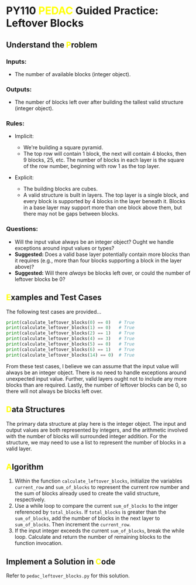 # PY110 <span style="color:yellow">PEDAC</span> Guided Practice: Leftover Blocks

## Understand the <span style="color:yellow">P</span>roblem
### Inputs:
* The number of available blocks (integer object).

### Outputs:
* The number of blocks left over after building the tallest valid structure (integer object).

### Rules:
* Implicit:
    * We're building a square pyramid.
    * The top row will contain 1 block, the next will contain 4 blocks, then 9 blocks, 25, etc. The number of blocks in each layer is the square of the row number, beginning with row 1 as the top layer.

* Explicit:
    * The building blocks are cubes.
    * A valid structure is built in layers. The top layer is a single block, and every block is supported by 4 blocks in the layer beneath it. Blocks in a base layer may support more than one block above them, but there may not be gaps between blocks.

### Questions:
* Will the input value always be an integer object? Ought we handle exceptions around input values or types?
* **Suggested:** Does a valid base layer potentially contain more blocks than it requires (e.g., more than four blocks supporting a block in the layer above)?
* **Suggested:** Will there *always* be blocks left over, or could the number of leftover blocks be 0?

## <span style="color:yellow">E</span>xamples and Test Cases
The following test cases are provided...

```python
print(calculate_leftover_blocks(0) == 0)   # True
print(calculate_leftover_blocks(1) == 0)   # True
print(calculate_leftover_blocks(2) == 1)   # True
print(calculate_leftover_blocks(4) == 3)   # True
print(calculate_leftover_blocks(5) == 0)   # True
print(calculate_leftover_blocks(6) == 1)   # True
print(calculate_leftover_blocks(14) == 0)  # True
```

From these test cases, I believe we can assume that the input value will always be an integer object. There is no need to handle exceptions around unexpected input value. Further, valid layers ought not to include any more blocks than are required. Lastly, the number of leftover blocks can be 0, so there will not always be blocks left over.

## <span style="color:yellow">D</span>ata Structures
The primary data structure at play here is the integer object. The input and output values are both represented by integers, and the arithmetic involved with the number of blocks will surrounded integer addition. For the structure, we may need to use a list to represent the number of blocks in a valid layer.

## <span style="color:yellow">A</span>lgorithm

1. Within the function `calculate_leftover_blocks`, initialize the variables `current_row` and `sum_of_blocks` to represent the current row number and the sum of blocks already used to create the valid structure, respectively.
2. Use a while loop to compare the current `sum_of_blocks` to the intger referenced by `total_blocks`. If `total_blocks` is greater than the `sum_of_blocks`, add the number of blocks in the next layer to `sum_of_blocks`. Then increment the `current_row`.
3. If the input integer exceeds the current `sum_of_blocks`, break the while loop. Calculate and return the number of remaining blocks to the function invocation.

## Implement a Solution in <span style="color:yellow">C</span>ode
Refer to `pedac_leftover_blocks.py` for this solution.